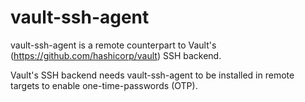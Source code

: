 vault-ssh-agent
=========
vault-ssh-agent is a remote counterpart to Vault's (https://github.com/hashicorp/vault) SSH backend.

Vault's SSH backend needs vault-ssh-agent to be installed in remote targets to enable one-time-passwords (OTP).

